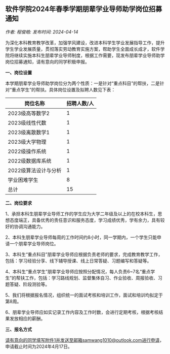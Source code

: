 ## **软件学院2024年春季学期朋辈学业导师助学岗位招募通知**

*作者: 程俊皓:   发布时间: 2024-04-14*

为深化本科教育教学改革，加强学风建设，改进本科学生学业发展指导工作，提升学生学业发展质量，贯彻落实劳动教育实施方案，帮助学生全面成长成才，软件学院将继续实施本科生朋辈学业导师制度，根据工作需要，现发布朋辈学业导师助学岗位招募通知，请有意向的同学积极申报。

**一、岗位设置**

本学期朋辈学业导师助学岗位分为两个性质：一是针对“重点科目”的帮扶，二是针对“重点学生”的帮扶。具体岗位设置及拟聘人数见下表：

| 岗位名称             | 招聘人数/人 |
| -------------------- | ----------- |
| 2023级高等数学2      | 1           |
| 2023级线性代数       | 1           |
| 2023级离散数学1      | 1           |
| 2023级大学物理       | 1           |
| 2022级操作系统       | 1           |
| 2022级数据库系统     | 1           |
| 2022级算法设计与分析 | 1           |
| 学业困难学生         | 8           |
| 总计                 | 15          |

**二、岗位要求**

1、承担本科生朋辈学业导师工作的学生应为大学二年级及以上的在校本科生，思想态度端正，具备优秀的责任意识和服务态度，学习成绩优秀，学有余力，具有较好的协调沟通能力。

2、本科生朋辈学业导师每周的工作时间约8小时，同一学期内，一个学生只能申请一个朋辈学业导师岗位。

3、本科生“重点科目”朋辈学业导师应根据负责老师的要求，完成教育教学工作，包括：学习经验分享、线下辅导授课、线上日常答疑、习题编写和答疑等。

4、本科生“重点学生”朋辈学业导师应按照分配情况，每人负责6~7名“重点学生”的帮扶工作，包括：学习路线规划、监督集体自习、作业验收、周报验收、习题答疑、阶段测验等。

5、我们将根据报名情况，组织统一的面试考核和培训工作，面试和培训均拟定于第8周。

6、朋辈学业导师应如实记录工作内容及工作时数，会进行定期考核，根据考核结果发放相应的薪酬。

**三、报名方式**

请有意向的同学填写附件1并发送至邮箱samwang1010@outlook.com进行申请，申请截止时间为2024年4月17日。